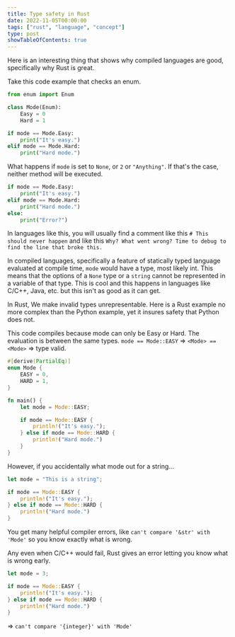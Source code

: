 ```yaml
---
title: Type safety in Rust
date: 2022-11-05T00:00:00
tags: ["rust", "language", "concept"]
type: post
showTableOfContents: true
---
```


Here is an interesting thing that shows why compiled languages are good, specifically why Rust is great.

Take this code example that checks an enum.

```py
from enum import Enum

class Mode(Enum):
    Easy = 0
    Hard = 1

if mode == Mode.Easy:
    print("It's easy.")
elif mode == Mode.Hard:
    print("Hard mode.")
```

What happens if `mode` is set to `None`, or `2` or `"Anything"`.
If that's the case, neither method will be executed.

```py
if mode == Mode.Easy:
    print("It's easy.")
elif mode == Mode.Hard:
    print("Hard mode.")
else:
    print("Error?")
```

In languages like this, you will usually find a comment like this `# This should never happen`
and like this `Why? What went wrong? Time to debug to find the line that broke this.`

In compiled languages, specifically a feature of statically typed language evaluated at compile time, `mode` would have a type, most likely int.
This means that the options of a `None` type or a `string` cannot be represented in a variable of that type.
This is cool and this happens in languages like C/C++, Java, etc. but this isn't as good as it can get.

In Rust,
We make invalid types unrepresentable.
Here is a Rust example no more complex than the Python example, yet it insures safety that Python does not.

This code compiles because mode can only be Easy or Hard. The evaluation is between the same types.
`mode == Mode::EASY` => `<Mode> == <Mode>` => type valid.

```rs
#[derive(PartialEq)]
enum Mode {
    EASY = 0,
    HARD = 1,
}

fn main() {
    let mode = Mode::EASY;

    if mode == Mode::EASY {
        println!("It's easy.");
    } else if mode == Mode::HARD {
        println!("Hard mode.")
    }
}
```

However, if you accidentally what mode out for a string...

```rs
let mode = "This is a string";

if mode == Mode::EASY {
    println!("It's easy.");
} else if mode == Mode::HARD {
    println!("Hard mode.")
}
```

You get many helpful compiler errors, like `can't compare '&str' with 'Mode'` so you know exactly what is wrong.

Any even when C/C++ would fail, Rust gives an error letting you know what is wrong early.

```rs
let mode = 3;

if mode == Mode::EASY {
    println!("It's easy.");
} else if mode == Mode::HARD {
    println!("Hard mode.")
}
```

=> `can't compare '{integer}' with 'Mode'`
